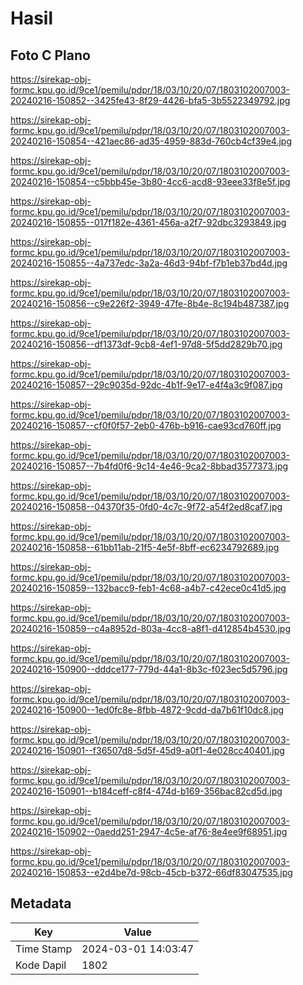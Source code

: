 # Hasil

## Foto C Plano

https://sirekap-obj-formc.kpu.go.id/9ce1/pemilu/pdpr/18/03/10/20/07/1803102007003-20240216-150852--3425fe43-8f29-4426-bfa5-3b5522349792.jpg

https://sirekap-obj-formc.kpu.go.id/9ce1/pemilu/pdpr/18/03/10/20/07/1803102007003-20240216-150854--421aec86-ad35-4959-883d-760cb4cf39e4.jpg

https://sirekap-obj-formc.kpu.go.id/9ce1/pemilu/pdpr/18/03/10/20/07/1803102007003-20240216-150854--c5bbb45e-3b80-4cc6-acd8-93eee33f8e5f.jpg

https://sirekap-obj-formc.kpu.go.id/9ce1/pemilu/pdpr/18/03/10/20/07/1803102007003-20240216-150855--017f182e-4361-456a-a2f7-92dbc3293849.jpg

https://sirekap-obj-formc.kpu.go.id/9ce1/pemilu/pdpr/18/03/10/20/07/1803102007003-20240216-150855--4a737edc-3a2a-46d3-94bf-f7b1eb37bd4d.jpg

https://sirekap-obj-formc.kpu.go.id/9ce1/pemilu/pdpr/18/03/10/20/07/1803102007003-20240216-150856--c9e226f2-3949-47fe-8b4e-8c194b487387.jpg

https://sirekap-obj-formc.kpu.go.id/9ce1/pemilu/pdpr/18/03/10/20/07/1803102007003-20240216-150856--df1373df-9cb8-4ef1-97d8-5f5dd2829b70.jpg

https://sirekap-obj-formc.kpu.go.id/9ce1/pemilu/pdpr/18/03/10/20/07/1803102007003-20240216-150857--29c9035d-92dc-4b1f-9e17-e4f4a3c9f087.jpg

https://sirekap-obj-formc.kpu.go.id/9ce1/pemilu/pdpr/18/03/10/20/07/1803102007003-20240216-150857--cf0f0f57-2eb0-476b-b916-cae93cd760ff.jpg

https://sirekap-obj-formc.kpu.go.id/9ce1/pemilu/pdpr/18/03/10/20/07/1803102007003-20240216-150857--7b4fd0f6-9c14-4e46-9ca2-8bbad3577373.jpg

https://sirekap-obj-formc.kpu.go.id/9ce1/pemilu/pdpr/18/03/10/20/07/1803102007003-20240216-150858--04370f35-0fd0-4c7c-9f72-a54f2ed8caf7.jpg

https://sirekap-obj-formc.kpu.go.id/9ce1/pemilu/pdpr/18/03/10/20/07/1803102007003-20240216-150858--61bb11ab-21f5-4e5f-8bff-ec6234792689.jpg

https://sirekap-obj-formc.kpu.go.id/9ce1/pemilu/pdpr/18/03/10/20/07/1803102007003-20240216-150859--132bacc9-feb1-4c68-a4b7-c42ece0c41d5.jpg

https://sirekap-obj-formc.kpu.go.id/9ce1/pemilu/pdpr/18/03/10/20/07/1803102007003-20240216-150859--c4a8952d-803a-4cc8-a8f1-d412854b4530.jpg

https://sirekap-obj-formc.kpu.go.id/9ce1/pemilu/pdpr/18/03/10/20/07/1803102007003-20240216-150900--dddce177-779d-44a1-8b3c-f023ec5d5796.jpg

https://sirekap-obj-formc.kpu.go.id/9ce1/pemilu/pdpr/18/03/10/20/07/1803102007003-20240216-150900--1ed0fc8e-8fbb-4872-9cdd-da7b61f10dc8.jpg

https://sirekap-obj-formc.kpu.go.id/9ce1/pemilu/pdpr/18/03/10/20/07/1803102007003-20240216-150901--f36507d8-5d5f-45d9-a0f1-4e028cc40401.jpg

https://sirekap-obj-formc.kpu.go.id/9ce1/pemilu/pdpr/18/03/10/20/07/1803102007003-20240216-150901--b184ceff-c8f4-474d-b169-356bac82cd5d.jpg

https://sirekap-obj-formc.kpu.go.id/9ce1/pemilu/pdpr/18/03/10/20/07/1803102007003-20240216-150902--0aedd251-2947-4c5e-af76-8e4ee9f68951.jpg

https://sirekap-obj-formc.kpu.go.id/9ce1/pemilu/pdpr/18/03/10/20/07/1803102007003-20240216-150853--e2d4be7d-98cb-45cb-b372-66df83047535.jpg


## Metadata

| Key        | Value               |
| ---------- | ------------------- |
| Time Stamp | 2024-03-01 14:03:47 |
| Kode Dapil | 1802                |




